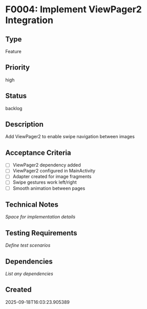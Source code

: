 # F0004: Implement ViewPager2 Integration

## Type
Feature

## Priority
high

## Status
backlog

## Description
Add ViewPager2 to enable swipe navigation between images

## Acceptance Criteria
- [ ] ViewPager2 dependency added
- [ ] ViewPager2 configured in MainActivity
- [ ] Adapter created for image fragments
- [ ] Swipe gestures work left/right
- [ ] Smooth animation between pages

## Technical Notes
_Space for implementation details_

## Testing Requirements
_Define test scenarios_

## Dependencies
_List any dependencies_

## Created
2025-09-18T16:03:23.905389
